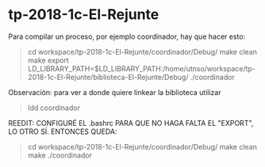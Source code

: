 # tp-2018-1c-El-Rejunte

Para compilar un proceso, por ejemplo coordinador, hay que hacer esto:

> cd workspace/tp-2018-1c-El-Rejunte/coordinador/Debug/
> make clean
> make
> export LD_LIBRARY_PATH=$LD_LIBRARY_PATH:/home/utnso/workspace/tp-2018-1c-El-Rejunte/biblioteca-El-Rejunte/Debug/
> ./coordinador

Observación: para ver a donde quiere linkear la biblioteca utilizar
> ldd coordinador

REEDIT: CONFIGURÉ EL .bashrc PARA QUE NO HAGA FALTA EL "EXPORT", LO OTRO SÍ. ENTONCES QUEDA:

> cd workspace/tp-2018-1c-El-Rejunte/coordinador/Debug/
> make clean
> make
> ./coordinador
